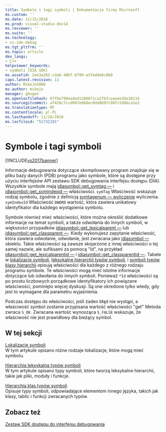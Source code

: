 ```yaml
---
title: Symbole i tagi symboli | Dokumentacja firmy Microsoft
ms.custom: ''
ms.date: 11/15/2016
ms.prod: visual-studio-dev14
ms.reviewer: ''
ms.suite: ''
ms.technology:
- vs-ide-debug
ms.tgt_pltfrm: ''
ms.topic: article
dev_langs:
- C++
helpviewer_keywords:
- symbols [DIA SDK]
ms.assetid: 2ee3a262-cda6-48bf-b799-a37edde6c8b8
caps.latest.revision: 11
author: MikeJo5000
ms.author: mikejo
manager: ghogen
ms.openlocfilehash: 67fbe790eaded11806f1ca1fbfcaaeee38a36116
ms.sourcegitcommit: af428c7ccd007e668ec0dd8697c88fc5d8bca1e2
ms.translationtype: MT
ms.contentlocale: pl-PL
ms.lasthandoff: 11/16/2018
ms.locfileid: "51732191"
---
```

# <a name="symbols-and-symbol-tags"></a>Symbole i tagi symboli
[!INCLUDE[vs2017banner](../../includes/vs2017banner.md)]

Informacje debugowania dotyczące skompilowany program znajduje się w pliku bazy danych (PDB) programu jako symbole, które są dostępne przy użyciu interfejsów API zestawu SDK debugowania interfejsu dostępu (DIA). Wszystkie symbole mają [idiasymbol::get_symtag —](../../debugger/debug-interface-access/idiasymbol-get-symtag.md) i [idiasymbol::get_symindexid —](../../debugger/debug-interface-access/idiasymbol-get-symindexid.md) właściwości. `symTag` Właściwość wskazuje rodzaj symbolu, zgodnie z definicją [symtagenum — wyliczenie](../../debugger/debug-interface-access/symtagenum.md) wyliczenia. `symIndexId` Właściwość `DWORD` wartość, która zawiera unikatowy identyfikator dla każdego wystąpienia symbolu.  
  
 Symbole również mieć właściwości, które można określić dodatkowe informacje na temat symboli, a także odwołania do innych symboli, w większości przypadków [idiasymbol::get_lexicalparent —](../../debugger/debug-interface-access/idiasymbol-get-lexicalparent.md) lub [idiasymbol::get_classparent —](../../debugger/debug-interface-access/idiasymbol-get-classparent.md). Kiedy wykonujesz zapytanie właściwość, która zawiera odwołanie, odwołanie, jest zwracana jako [idiasymbol —](../../debugger/debug-interface-access/idiasymbol.md) obiektu. Takie właściwości są zawsze skojarzone z innej właściwości o tej samej nazwie, ale sufiksami za pomocą "Id", na przykład [idiasymbol::get_lexicalparentid —](../../debugger/debug-interface-access/idiasymbol-get-lexicalparentid.md) i [idiasymbol::get_classparentid —](../../debugger/debug-interface-access/idiasymbol-get-classparentid.md). Tabele w [lokalizacje symboli](../../debugger/debug-interface-access/symbol-locations.md), [leksykalne hierarchii typów symboli](../../debugger/debug-interface-access/lexical-hierarchy-of-symbol-types.md), i [symboli typów klasy hierarchii](../../debugger/debug-interface-access/class-hierarchy-of-symbol-types.md) opisują właściwości dla każdego z różnego rodzaju programu symbole. Te właściwości mogą mieć istotne informacje dotyczące lub odwołania do innych symboli. Ponieważ `*Id` właściwości są po prostu liczbowych porządkowe identyfikatory ich powiązane właściwości, pominięto więcej dyskusji. Są one określone tylko wtedy, gdy jest to wymagane dla parametru wyjaśnienia.  
  
 Podczas dostępu do właściwości, jeśli żaden błąd nie wystąpi, a właściwość symbol zostanie przypisana wartość właściwości "get" Metoda zwraca `S_OK`. Zwracana wartość wynosząca `S_FALSE` wskazuje, że właściwość nie jest prawidłowy dla bieżący symbol.  
  
## <a name="in-this-section"></a>W tej sekcji  
 [Lokalizacje symboli](../../debugger/debug-interface-access/symbol-locations.md)  
 W tym artykule opisano różne rodzaje lokalizacje, które mogą mieć symbolu.  
  
 [Hierarchia leksykalna typów symboli](../../debugger/debug-interface-access/lexical-hierarchy-of-symbol-types.md)  
 W tym artykule opisano typy symboli, które tworzą leksykalne hierarchii, takie jak pliki, moduły i funkcje.  
  
 [Hierarchia klas typów symboli](../../debugger/debug-interface-access/class-hierarchy-of-symbol-types.md)  
 Opisuje typy symboli, odpowiadające elementom innego języka, takich jak klasy, tablic i funkcji zwracanych typów.  
  
## <a name="see-also"></a>Zobacz też  
 [Zestaw SDK dostępu do interfejsu debugowania](../../debugger/debug-interface-access/debug-interface-access-sdk.md)



